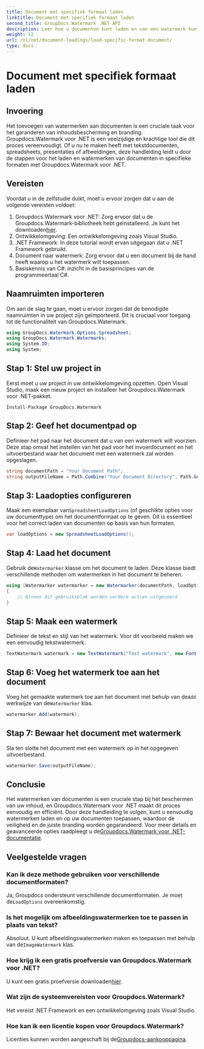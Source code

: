 ```yaml
---
title: Document met specifiek formaat laden
linktitle: Document met specifiek formaat laden
second_title: GroupDocs.Watermark .NET API
description: Leer hoe u documenten kunt laden en van een watermerk kunt voorzien met Groupdocs voor .NET met deze stapsgewijze handleiding. Bescherm en merk uw inhoud moeiteloos.
weight: 12
url: /nl/net/document-loadings/load-specific-format-document/
type: docs
---
```

# Document met specifiek formaat laden

## Invoering
Het toevoegen van watermerken aan documenten is een cruciale taak voor het garanderen van inhoudsbescherming en branding. Groupdocs.Watermark voor .NET is een veelzijdige en krachtige tool die dit proces vereenvoudigt. Of u nu te maken heeft met tekstdocumenten, spreadsheets, presentaties of afbeeldingen, deze handleiding leidt u door de stappen voor het laden en watermerken van documenten in specifieke formaten met Groupdocs.Watermark voor .NET.
## Vereisten
Voordat u in de zelfstudie duikt, moet u ervoor zorgen dat u aan de volgende vereisten voldoet:
1.  Groupdocs.Watermark voor .NET: Zorg ervoor dat u de Groupdocs.Watermark-bibliotheek hebt geïnstalleerd. Je kunt het downloaden[hier](https://releases.groupdocs.com/Watermark/net/).
2. Ontwikkelomgeving: Een ontwikkelomgeving zoals Visual Studio.
3. .NET Framework: In deze tutorial wordt ervan uitgegaan dat u .NET Framework gebruikt.
4. Document naar watermerk: Zorg ervoor dat u een document bij de hand heeft waarop u het watermerk wilt toepassen.
5. Basiskennis van C#: inzicht in de basisprincipes van de programmeertaal C#.

## Naamruimten importeren
Om aan de slag te gaan, moet u ervoor zorgen dat de benodigde naamruimten in uw project zijn geïmporteerd. Dit is cruciaal voor toegang tot de functionaliteit van Groupdocs.Watermark.
```csharp
using GroupDocs.Watermark.Options.Spreadsheet;
using GroupDocs.Watermark.Watermarks;
using System.IO;
using System;
```

## Stap 1: Stel uw project in
Eerst moet u uw project in uw ontwikkelomgeving opzetten. Open Visual Studio, maak een nieuw project en installeer het Groupdocs.Watermark voor .NET-pakket.
```shell
Install-Package GroupDocs.Watermark
```
## Stap 2: Geef het documentpad op
Definieer het pad naar het document dat u van een watermerk wilt voorzien. Deze stap omvat het instellen van het pad voor het invoerdocument en het uitvoerbestand waar het document met een watermerk zal worden opgeslagen.
```csharp
string documentPath = "Your Document Path";
string outputFileName = Path.Combine("Your Document Directory", Path.GetFileName(documentPath));
```
## Stap 3: Laadopties configureren
 Maak een exemplaar van`SpreadsheetLoadOptions` (of geschikte opties voor uw documenttype) om het documentformaat op te geven. Dit is essentieel voor het correct laden van documenten op basis van hun formaten.
```csharp
var loadOptions = new SpreadsheetLoadOptions();
```
## Stap 4: Laad het document
 Gebruik de`Watermarker` klasse om het document te laden. Deze klasse biedt verschillende methoden om watermerken in het document te beheren.
```csharp
using (Watermarker watermarker = new Watermarker(documentPath, loadOptions))
{
    // Binnen dit gebruiksblok worden verdere acties uitgevoerd
}
```
## Stap 5: Maak een watermerk
Definieer de tekst en stijl van het watermerk. Voor dit voorbeeld maken we een eenvoudig tekstwatermerk.
```csharp
TextWatermark watermark = new TextWatermark("Test watermark", new Font("Arial", 12));
```
## Stap 6: Voeg het watermerk toe aan het document
Voeg het gemaakte watermerk toe aan het document met behulp van de`Add` werkwijze van de`Watermarker` klas.
```csharp
watermarker.Add(watermark);
```
## Stap 7: Bewaar het document met watermerk
Sla ten slotte het document met een watermerk op in het opgegeven uitvoerbestand.
```csharp
watermarker.Save(outputFileName);
```

## Conclusie
Het watermerken van documenten is een cruciale stap bij het beschermen van uw inhoud, en Groupdocs.Watermark voor .NET maakt dit proces eenvoudig en efficiënt. Door deze handleiding te volgen, kunt u eenvoudig watermerken laden en op uw documenten toepassen, waardoor de veiligheid en de juiste branding worden gegarandeerd. Voor meer details en geavanceerde opties raadpleegt u de[Groupdocs.Watermark voor .NET-documentatie](https://tutorials.groupdocs.com/Watermark/net/).
## Veelgestelde vragen
### Kan ik deze methode gebruiken voor verschillende documentformaten?
 Ja, Groupdocs ondersteunt verschillende documentformaten. Je moet de`LoadOptions` overeenkomstig.
### Is het mogelijk om afbeeldingswatermerken toe te passen in plaats van tekst?
 Absoluut. U kunt afbeeldingswatermerken maken en toepassen met behulp van de`ImageWatermark` klas.
### Hoe krijg ik een gratis proefversie van Groupdocs.Watermark voor .NET?
 U kunt een gratis proefversie downloaden[hier](https://releases.groupdocs.com/).
### Wat zijn de systeemvereisten voor Groupdocs.Watermark?
Het vereist .NET Framework en een ontwikkelomgeving zoals Visual Studio.
### Hoe kan ik een licentie kopen voor Groupdocs.Watermark?
Licenties kunnen worden aangeschaft bij de[Groupdocs-aankooppagina](https://purchase.groupdocs.com/buy).